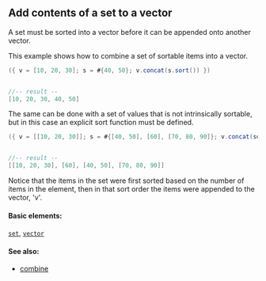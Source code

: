 <!---
  This markdown file was generated. Do not edit.
  -->

## Add contents of a set to a vector

A set must be sorted into a vector before it can be appended onto another vector.

This example shows how to combine a set of sortable items into a vector.

```java
({ v = [10, 20, 30]; s = #{40, 50}; v.concat(s.sort()) })


//-- result --
[10, 20, 30, 40, 50]
```

The same can be done with a set of values that is not intrinsically sortable, but in this case an explicit sort function must be defined.

```java
({ v = [[10, 20, 30]]; s = #{[40, 50], [60], [70, 80, 90]}; v.concat(sortBy(e in s)e.count()) })


//-- result --
[[10, 20, 30], [60], [40, 50], [70, 80, 90]]
```

Notice that the items in the set were first sorted based on the number of items in the element, then in that sort order the items were appended to the vector, 'v'.

#### Basic elements:

[`set`](../jadeite-basic-syntax-reference.md#set), [`vector`](../jadeite-basic-syntax-reference.md#vector)

#### See also:

* [combine](combine.md)


